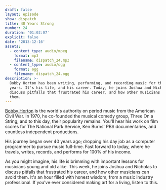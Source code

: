 ```yaml
---
draft: false
layout: episode
show: dispatch
title: 40 Years Strong
number: 24
duration: '01:02:07'
explicit: false
date: '2013-12-16'
assets:
  - content_type: audio/mpeg
    format: mp3
    filename: dispatch_24.mp3
  - content_type: audio/ogg
    format: ogg
    filename: dispatch_24.ogg
description: >-
  Bobby Horton has been writing, performing, and recording music for the last 40
  years. It's his life, and his career. Today, he joins Joshua and Nicholas to
  discuss pitfalls that frustrated his career, and how other musicians can avoid
  them.
---
```

[Bobby Horton](http://bobbyhorton.com) is the world's authority on period music from the American Civil War. In 1970, he co-founded the musical comedy group, Three On a String, and to this day, their popularity remains. You'll hear his work on film scores for The National Park Service, Ken Burns' PBS documentaries, and countless independent productions.

His journey began over 40 years ago; dropping his day job as a computer programmer to pursue music full-time. Fast forward to today, where he travels, writes, records, and performs for 100% of his income.

As you might imagine, his life is brimming with important lessons for musicians young and old alike. This week, he joins Joshua and Nicholas to discuss pitfalls that frustrated his career, and how other musicians can avoid them. It's an hour filled with honest wisdom, from a music industry professional. If you've ever considered making art for a living, listen to this.